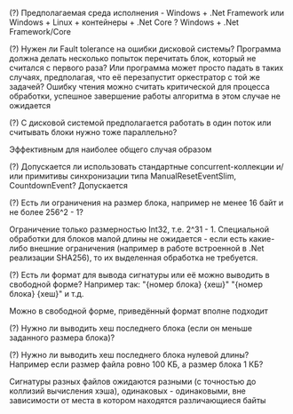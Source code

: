 
(?) Предполагаемая среда исполнения - Windows + .Net Framework или Windows + Linux + контейнеры + .Net Core ?
Windows + .Net Framework/Core 

(?) Нужен ли Fault tolerance на ошибки дисковой системы? Программа должна делать несколько попыток перечитать блок, который не считался с первого раза? Или программа может просто падать в таких случаях, предполагая, что её перезапустит оркестратор с той же задачей? 
Ошибку чтения можно считать критической для процесса обработки, успешное завершение работы алгоритма в этом случае не ожидается 

(?) С дисковой системой предполагается работать в один поток или считывать блоки нужно тоже параллельно? 

Эффективным для наиболее общего случая образом 

(?) Допускается ли использовать стандартные concurrent-коллекции и/или примитивы синхронизации типа ManualResetEventSlim, CountdownEvent? Допускается 

(?) Есть ли ограничения на размер блока, например не менее 16 байт и не более 256^2 - 1? 

Ограничение только размерностью Int32, т.е. 2^31 - 1. Специальной обработки для блоков малой длины не ожидается - если есть какие-либо внешние ограничения (например в работе встроенной в .Net реализации SHA256), то их выделенная обработка не требуется. 

(?) Есть ли формат для вывода сигнатуры или её можно выводить в свободной форме? Например так: "{номер блока} {хеш}" "{номер блока} {хеш}" и т.д. 

Можно в свободной форме, приведённый формат вполне подходит 

(?) Нужно ли выводить хеш последнего блока (если он меньше заданного размера блока)? 

(?) Нужно ли выводить хеш последнего блока нулевой длины? Например если размер файла ровно 100 KБ, а размер блока 1 КБ? 

Сигнатуры разных файлов ожидаются разными (с точностью до коллизий вычисления хэша), одинаковых - одинаковыми, вне зависимости от места в котором находятся различающиеся байты
